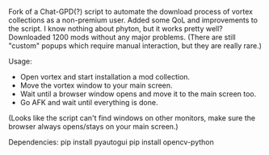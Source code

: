 Fork of a Chat-GPD(?) script to automate the download process of vortex collections as a non-premium user. Added some QoL and improvements to the script. I know nothing about phyton, but it works pretty well? Downloaded 1200 mods without any major problems. (There are still "custom" popups which require manual interaction, but they are really rare.)

Usage:
- Open vortex and start installation a mod collection.
- Move the vortex window to your main screen.
- Wait until a browser window opens and move it to the main screen too.
- Go AFK and wait until everything is done.

(Looks like the script can't find windows on other monitors, make sure the browser always opens/stays on your main screen.)

Dependencies:
pip install pyautogui
pip install opencv-python
